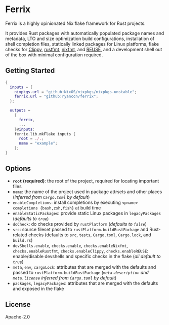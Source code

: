 <!--
SPDX-FileCopyrightText: 2025 Ryan Cao <hello@ryanccn.dev>

SPDX-License-Identifier: Apache-2.0
-->

# Ferrix

Ferrix is a highly opinionated Nix flake framework for Rust projects.

It provides Rust packages with automatically populated package names and metadata, LTO and size optimization build configurations, installation of shell completion files, statically linked packages for Linux platforms, flake checks for [Clippy](https://doc.rust-lang.org/clippy/), [rustfmt](https://github.com/rust-lang/rustfmt), [nixfmt](https://github.com/NixOS/nixfmt), and [REUSE](https://reuse.software/), and a development shell out of the box with minimal configuration required.

## Getting Started

```nix
{
  inputs = {
    nixpkgs.url = "github:NixOS/nixpkgs/nixpkgs-unstable";
    ferrix.url = "github:ryanccn/ferrix";
  };

  outputs =
    {
      ferrix,
      ...
    }@inputs:
    ferrix.lib.mkFlake inputs {
      root = ./.;
      name = "example";
    };
}
```

## Options

- **`root` (required)**: the root of the project, required for locating important files
- `name`: the name of the project used in package attrsets and other places (_inferred from `Cargo.toml` by default_)
- `enableCompletions`: install completions by executing `<pname> completions {bash,zsh,fish}` at build time
- `enableStaticPackages`: provide static Linux packages in `legacyPackages` (_defaults to `true`_)
- `doCheck`: do checks provided by `rustPlatform` (_defaults to `false`_)
- `src`: source fileset passed to `rustPlatform.buildRustPackage` and Rust-related checks (defaults to `src`, `tests`, `Cargo.toml`, `Cargo.lock`, and `build.rs`)
- `devShells.enable`, `checks.enable`, `checks.enableNixfmt`, `checks.enableRustfmt`, `checks.enableClippy`, `checks.enableREUSE`: enable/disable devshells and specific checks in the flake (_all default to `true`_)
- `meta`, `env`, `cargoLock`: attributes that are merged with the defaults and passed to `rustPlatform.buildRustPackage` (_`meta.description` and `meta.license` inferred from `Cargo.toml` by default_)
- `packages`, `legacyPackages`: attributes that are merged with the defaults and exposed in the flake

## License

Apache-2.0

